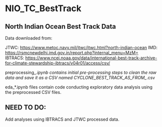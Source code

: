 # NIO_TC_BestTrack

North Indian Ocean Best Track Data 
----------------------------------------------------------

Data downloaded from:

JTWC: https://www.metoc.navy.mil/jtwc/jtwc.html?north-indian-ocean
IMD: https://rsmcnewdelhi.imd.gov.in/report.php?internal_menu=MzM=
IBTRACS: https://www.ncei.noaa.gov/data/international-best-track-archive-for-climate-stewardship-ibtracs/v04r01/access/csv/

preprocessing_*.ipynb contains initial pre-processing steps to clean the raw data and save it as a CSV named CYCLONE_BEST_TRACK_AS_FROM_*.csv

eda_*.ipynb files contain code conducting exploratory data analysis using the preprocessed CSV files.

## NEED TO DO:<br>
Add analyses using IBTRACS and JTWC processed data.